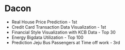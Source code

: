 # Dacon

- Real House Price Prediction - 1st
- Credit Card Transaction Data Visualization - 1st
- Financial Style Visualization with KCB Data - Top 30
- Energy Bigdata Utilization - Top 100
- Prediction Jeju Bus Passengers at Time off work - 3rd 

